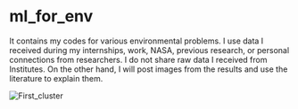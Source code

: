 # ml_for_env
It contains my codes for various environmental problems.
I use data I received during my internships, work, NASA, previous research, or personal connections from researchers. I do not share raw data I received from Institutes. On the other hand, I will post images from the results and use the literature to explain them.

![First_cluster](https://github.com/havenoideaaboutit/ml_for_env/assets/46239893/0f44e926-9799-4794-acc7-73a4e9a61701)
